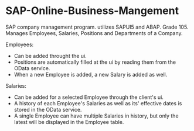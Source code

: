 # SAP-Online-Business-Mangement
SAP company management program. utilizes SAPUI5 and ABAP. Grade 105.
Manages Employees, Salaries, Positions and Departments of a Company.

Employees:
- Can be added throught the ui.
- Positions are automatically filled at the ui by reading them from the OData service.
- When a new Employee is added, a new Salary is added as well.

Salaries:
- Can be added for a selected Employee through the client's ui.
- A history of each Employee's Salaries as well as its' effective dates is stored in the OData service.
- A single Employee can have multiple Salaries in history, but only the latest will be displayed in the Employee table.

